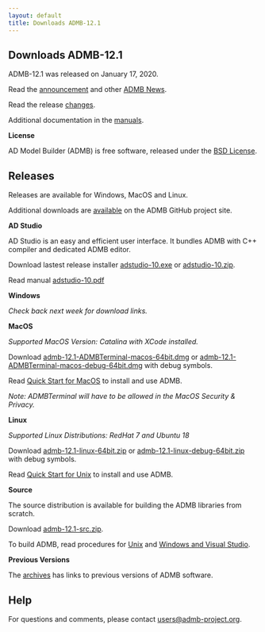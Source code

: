 ```yaml
---
layout: default
title: Downloads ADMB-12.1
---
```


Downloads ADMB-12.1
-------------------

ADMB-12.1 was released on January 17, 2020.

Read the [announcement](http://www.admb-project.org/2020/01/17/ADMB-12.1-release.html) and other [ADMB News](http://www.admb-project.org/news/).

Read the release [changes](https://github.com/admb-project/admb/blob/master/CHANGES.md).

Additional documentation in the [manuals](http://www.admb-project.org/docs/manuals/).


**License**

AD Model Builder (ADMB) is free software, released under the [BSD License](https://raw.githubusercontent.com/admb-project/admb/master/LICENSE.txt).


Releases
--------

Releases are available for Windows, MacOS and Linux. 

Additional downloads are [available](https://github.com/admb-project/admb/releases/tag/admb-12.1/) on the ADMB GitHub project site.

**AD Studio**

AD Studio is an easy and efficient user interface. It bundles ADMB with C++ compiler and dedicated ADMB editor.

Download lastest release installer [adstudio-10.exe](https://github.com/admb-project/adstudio/releases/download/1.0/adstudio-10.exe) or 
[adstudio-10.zip](https://github.com/admb-project/adstudio/releases/download/1.0/adstudio-10.zip).

Read manual [adstudio-10.pdf](https://github.com/admb-project/adstudio/releases/download/1.0/adstudio-10.pdf)

**Windows**

_Check back next week for download links._

<!--
Download [admb-12.1-windows-64bit.zip](https://github.com/admb-project/admb/releases/download/admb-12.1/admb-12.1-windows-64bit.zip)

Read [Quick Start for Windows](https://github.com/admb-project/admb/blob/master/docs/install/QuickStartWindows.md)
-->

**MacOS**
  
_Supported MacOS Version: Catalina with XCode installed._

Download [admb-12.1-ADMBTerminal-macos-64bit.dmg](https://github.com/admb-project/admb/releases/download/admb-12.1/admb-12.1-ADMBTerminal-macos-64bit.dmg) or [admb-12.1-ADMBTerminal-macos-debug-64bit.dmg](https://github.com/admb-project/admb/releases/download/admb-12.1/admb-12.1-ADMBTerminal-macos-debug-64bit.dmg) with debug symbols.

Read [Quick Start for MacOS](https://github.com/admb-project/admb/blob/master/scripts/installers/packagemaker/QuickStartADMBTerminal.md) to install and use ADMB.

_Note: ADMBTerminal will have to be allowed in the MacOS Security & Privacy._

**Linux**

_Supported Linux Distributions: RedHat 7 and Ubuntu 18_

Download [admb-12.1-linux-64bit.zip](https://github.com/admb-project/admb/releases/download/admb-12.1/admb-12.1-linux-64bit.zip) or [admb-12.1-linux-debug-64bit.zip](https://github.com/admb-project/admb/releases/download/admb-12.1/admb-12.1-linux-debug-64bit.zip) with debug symbols.

Read [Quick Start for Unix](https://github.com/admb-project/admb/blob/master/docs/install/QuickStartUnix.md) to install and use ADMB.

**Source**

The source distribution is available for building the ADMB libraries from scratch.

Download [admb-12.1-src.zip](https://github.com/admb-project/admb/releases/download/admb-12.1/admb-12.1-src.zip).

To build ADMB, read procedures for [Unix](https://github.com/admb-project/admb/blob/admb-12.1/docs/install/BuildingSourceUnix.md) and [Windows and Visual Studio](https://github.com/admb-project/admb/blob/master/docs/install/BuildingSourceVisualStudio.md).

**Previous Versions**

The [archives](http://www.admb-project.org/downloads/archives.html) has links to previous versions of ADMB software.

<!--
Statistics
----------
See [Download Counts](http://www.admb-project.org/downloads/counts.html)
-->

Help
----
For questions and comments, please contact users@admb-project.org.
